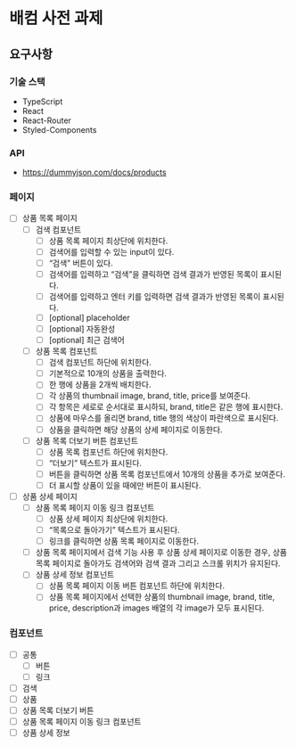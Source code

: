 # 배컴 사전 과제

## 요구사항

### 기술 스택

- TypeScript
- React
- React-Router
- Styled-Components

### API

- https://dummyjson.com/docs/products

### 페이지

- [ ] 상품 목록 페이지
  - [ ] 검색 컴포넌트
    - [ ] 상품 목록 페이지 최상단에 위치한다.
    - [ ] 검색어를 입력할 수 있는 input이 있다.
    - [ ] “검색” 버튼이 있다.
    - [ ] 검색어를 입력하고 “검색”을 클릭하면 검색 결과가 반영된 목록이 표시된다.
    - [ ] 검색어를 입력하고 엔터 키를 입력하면 검색 결과가 반영된 목록이 표시된다.
    - [ ] [optional] placeholder
    - [ ] [optional] 자동완성
    - [ ] [optional] 최근 검색어
  - [ ] 상품 목록 컴포넌트
    - [ ] 검색 컴포넌트 하단에 위치한다.
    - [ ] 기본적으로 10개의 상품을 출력한다.
    - [ ] 한 행에 상품을 2개씩 배치한다.
    - [ ] 각 상품의 thumbnail image, brand, title, price를 보여준다.
    - [ ] 각 항목은 세로로 순서대로 표시하되, brand, title은 같은 행에 표시한다.
    - [ ] 상품에 마우스를 올리면 brand, title 행의 색상이 파란색으로 표시된다.
    - [ ] 상품을 클릭하면 해당 상품의 상세 페이지로 이동한다.
  - [ ] 상품 목록 더보기 버튼 컴포넌트
    - [ ] 상품 목록 컴포넌트 하단에 위치한다.
    - [ ] “더보기” 텍스트가 표시된다.
    - [ ] 버튼을 클릭하면 상품 목록 컴포넌트에서 10개의 상품을 추가로 보여준다.
    - [ ] 더 표시할 상품이 있을 때에만 버튼이 표시된다.
- [ ] 상품 상세 페이지
  - [ ] 상품 목록 페이지 이동 링크 컴포넌트
    - [ ] 상품 상세 페이지 최상단에 위치한다.
    - [ ] “목록으로 돌아가기” 텍스트가 표시된다.
    - [ ] 링크를 클릭하면 상품 목록 페이지로 이동한다.
  - [ ] 상품 목록 페이지에서 검색 기능 사용 후 상품 상세 페이지로 이동한 경우, 상품 목록 페이지로 돌아가도 검색어와 검색 결과 그리고 스크롤 위치가 유지된다.
  - [ ] 상품 상세 정보 컴포넌트
    - [ ] 상품 목록 페이지 이동 버튼 컴포넌트 하단에 위치한다.
    - [ ] 상품 목록 페이지에서 선택한 상품의 thumbnail image, brand, title, price, description과 images 배열의 각 image가 모두 표시된다.

### 컴포넌트

- [ ] 공통
  - [ ] 버튼
  - [ ] 링크
- [ ] 검색
- [ ] 상품
- [ ] 상품 목록 더보기 버튼
- [ ] 상품 목록 페이지 이동 링크 컴포넌트
- [ ] 상품 상세 정보
